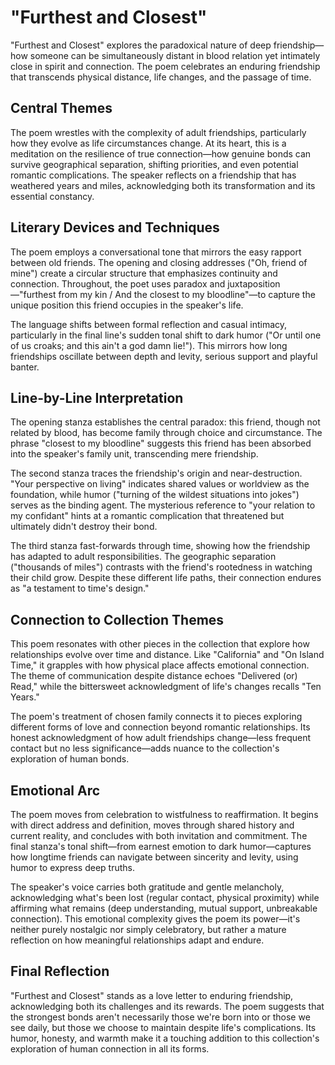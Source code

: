 # "Furthest and Closest"

"Furthest and Closest" explores the paradoxical nature of deep friendship—how someone can be simultaneously distant in blood relation yet intimately close in spirit and connection. The poem celebrates an enduring friendship that transcends physical distance, life changes, and the passage of time.

## Central Themes

The poem wrestles with the complexity of adult friendships, particularly how they evolve as life circumstances change. At its heart, this is a meditation on the resilience of true connection—how genuine bonds can survive geographical separation, shifting priorities, and even potential romantic complications. The speaker reflects on a friendship that has weathered years and miles, acknowledging both its transformation and its essential constancy.

## Literary Devices and Techniques

The poem employs a conversational tone that mirrors the easy rapport between old friends. The opening and closing addresses ("Oh, friend of mine") create a circular structure that emphasizes continuity and connection. Throughout, the poet uses paradox and juxtaposition—"furthest from my kin / And the closest to my bloodline"—to capture the unique position this friend occupies in the speaker's life.

The language shifts between formal reflection and casual intimacy, particularly in the final line's sudden tonal shift to dark humor ("Or until one of us croaks; and this ain't a god damn lie!"). This mirrors how long friendships oscillate between depth and levity, serious support and playful banter.

## Line-by-Line Interpretation

The opening stanza establishes the central paradox: this friend, though not related by blood, has become family through choice and circumstance. The phrase "closest to my bloodline" suggests this friend has been absorbed into the speaker's family unit, transcending mere friendship.

The second stanza traces the friendship's origin and near-destruction. "Your perspective on living" indicates shared values or worldview as the foundation, while humor ("turning of the wildest situations into jokes") serves as the binding agent. The mysterious reference to "your relation to my confidant" hints at a romantic complication that threatened but ultimately didn't destroy their bond.

The third stanza fast-forwards through time, showing how the friendship has adapted to adult responsibilities. The geographic separation ("thousands of miles") contrasts with the friend's rootedness in watching their child grow. Despite these different life paths, their connection endures as "a testament to time's design."

## Connection to Collection Themes

This poem resonates with other pieces in the collection that explore how relationships evolve over time and distance. Like "California" and "On Island Time," it grapples with how physical place affects emotional connection. The theme of communication despite distance echoes "Delivered (or) Read," while the bittersweet acknowledgment of life's changes recalls "Ten Years."

The poem's treatment of chosen family connects it to pieces exploring different forms of love and connection beyond romantic relationships. Its honest acknowledgment of how adult friendships change—less frequent contact but no less significance—adds nuance to the collection's exploration of human bonds.

## Emotional Arc

The poem moves from celebration to wistfulness to reaffirmation. It begins with direct address and definition, moves through shared history and current reality, and concludes with both invitation and commitment. The final stanza's tonal shift—from earnest emotion to dark humor—captures how longtime friends can navigate between sincerity and levity, using humor to express deep truths.

The speaker's voice carries both gratitude and gentle melancholy, acknowledging what's been lost (regular contact, physical proximity) while affirming what remains (deep understanding, mutual support, unbreakable connection). This emotional complexity gives the poem its power—it's neither purely nostalgic nor simply celebratory, but rather a mature reflection on how meaningful relationships adapt and endure.

## Final Reflection

"Furthest and Closest" stands as a love letter to enduring friendship, acknowledging both its challenges and its rewards. The poem suggests that the strongest bonds aren't necessarily those we're born into or those we see daily, but those we choose to maintain despite life's complications. Its humor, honesty, and warmth make it a touching addition to this collection's exploration of human connection in all its forms.